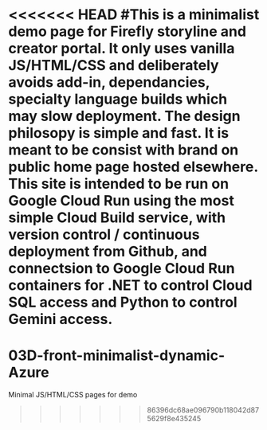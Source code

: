 <<<<<<< HEAD
#This is a minimalist demo page for Firefly storyline and creator portal.  It only uses vanilla JS/HTML/CSS and deliberately avoids add-in, dependancies, specialty language builds which may slow deployment.  The design philosopy is simple and fast.  It is meant to be consist with brand on public home page hosted elsewhere.  This site is intended to be run on Google Cloud Run using the most simple Cloud Build service, with version control / continuous deployment from Github, and connectsion to Google Cloud Run containers for .NET to control Cloud SQL access and Python to control Gemini access.  
=======
# 03D-front-minimalist-dynamic-Azure
Minimal JS/HTML/CSS pages for demo
>>>>>>> 86396dc68ae096790b118042d875629f8e435245
